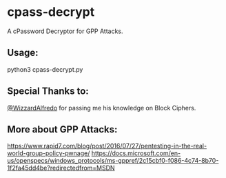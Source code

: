 # cpass-decrypt
A cPassword Decryptor for GPP Attacks.

## Usage:
python3 cpass-decrypt.py <cPassword>
  
## Special Thanks to:
[@WizzardAlfredo](https://github.com/WizardAlfredo) for passing me his knowledge on Block Ciphers.


## More about GPP Attacks:
https://www.rapid7.com/blog/post/2016/07/27/pentesting-in-the-real-world-group-policy-pwnage/
https://docs.microsoft.com/en-us/openspecs/windows_protocols/ms-gppref/2c15cbf0-f086-4c74-8b70-1f2fa45dd4be?redirectedfrom=MSDN
